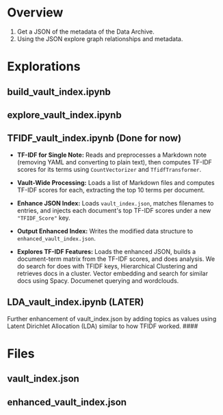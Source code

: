 # Overview

1) Get a JSON of the metadata of the Data Archive.
2) Using the JSON explore graph relationships and metadata.

# Explorations

## build_vault_index.ipynb

## explore_vault_index.ipynb

## TFIDF_vault_index.ipynb (Done for now)

- **TF-IDF for Single Note:** Reads and preprocesses a Markdown note (removing YAML and converting to plain text), then computes TF-IDF scores for its terms using `CountVectorizer` and `TfidfTransformer`.

- **Vault-Wide Processing:** Loads a list of Markdown files and computes TF-IDF scores for each, extracting the top 10 terms per document.

- **Enhance JSON Index:** Loads `vault_index.json`, matches filenames to entries, and injects each document's top TF-IDF scores under a new `"TFIDF_Score"` key.

- **Output Enhanced Index:** Writes the modified data structure to `enhanced_vault_index.json`.

- **Explores TF-IDF Features:** Loads the enhanced JSON, builds a document-term matrix from the TF-IDF scores, and does analysis. We do search for does with  TFIDF keys, Hierarchical Clustering
and retrieves docs in a cluster. Vector embedding and search for similar docs using Spacy. Documenet querying and wordclouds.

## LDA_vault_index.ipynb (LATER)
Further enhancement of vault_index.json by adding topics as values using Latent Dirichlet Allocation (LDA) similar to how TFIDF worked. #### 

# Files

## vault_index.json

## enhanced_vault_index.json


